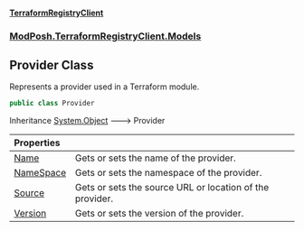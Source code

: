 #### [TerraformRegistryClient](index.md 'index')
### [ModPosh.TerraformRegistryClient.Models](ModPosh.TerraformRegistryClient.Models.md 'ModPosh.TerraformRegistryClient.Models')

## Provider Class

Represents a provider used in a Terraform module.

```csharp
public class Provider
```

Inheritance [System.Object](https://docs.microsoft.com/en-us/dotnet/api/System.Object 'System.Object') &#129106; Provider

| Properties | |
| :--- | :--- |
| [Name](ModPosh.TerraformRegistryClient.Models.Provider.Name.md 'ModPosh.TerraformRegistryClient.Models.Provider.Name') | Gets or sets the name of the provider. |
| [NameSpace](ModPosh.TerraformRegistryClient.Models.Provider.NameSpace.md 'ModPosh.TerraformRegistryClient.Models.Provider.NameSpace') | Gets or sets the namespace of the provider. |
| [Source](ModPosh.TerraformRegistryClient.Models.Provider.Source.md 'ModPosh.TerraformRegistryClient.Models.Provider.Source') | Gets or sets the source URL or location of the provider. |
| [Version](ModPosh.TerraformRegistryClient.Models.Provider.Version.md 'ModPosh.TerraformRegistryClient.Models.Provider.Version') | Gets or sets the version of the provider. |

